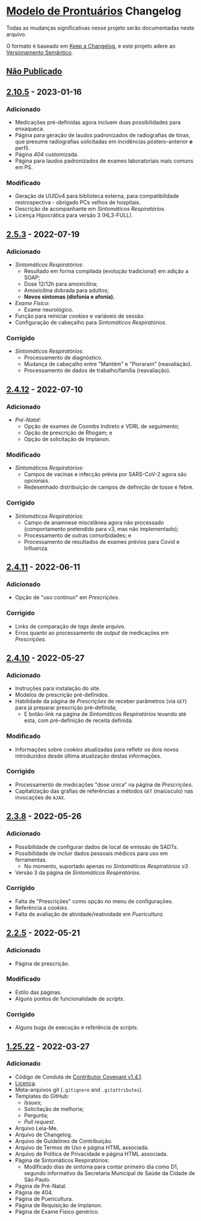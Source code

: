 # [Modelo de Prontuários](https://github.com/Nereare/modelos-pront) Changelog

Todas as mudanças significativas nesse projeto serão documentadas neste arquivo.

O formato é baseado em [Keep a Changelog](https://keepachangelog.com/en/1.0.0/), e este projeto adere ao [Versionamento Semântico](https://semver.org/spec/v2.0.0.html).

## [Não Publicado][Unreleased]

## [2.10.5] - 2023-01-16
### Adicionado
- Medicações pré-definidas agora incluem duas possibilidades para enxaqueca.
- Página para geração de laudos padronizados de radiografias de tórax, que presume radiografias solicitadas em incidências póstero-anterior **e** perfil.
- Página *404* customizada.
- Página para laudos padronizados de exames laboratoriais mais comuns em PS.
### Modificado
- Geração de UUIDv4 para biblioteca externa, para compatibilidade restrospectiva - obrigado PCs velhos de hospitais.
- Descrição de acompanhante em *Sintomáticos Respiratórios*.
- Licença Hipocrática para versão 3 (HL3-FULL).

## [2.5.3] - 2022-07-19
### Adicionado
- *Sintomáticos Respiratórios*:
  - Resultado em forma compilada (evolução tradicional) em adição a SOAP;
  - Dose 12/12h para amoxicilina;
  - Amoxicilina dobrada para adultos;
  - **Novos sintomas (disfonia e afonia).**
- *Exame Físico*:
  - Exame neurológico.
- Função para reiniciar *cookies* e variáveis de sessão.
- Configuração de cabeçalho para *Sintomáticos Respiratórios*.
### Corrigido
- *Sintomáticos Respiratórios*:
  - Processamento de diagnóstico.
  - Mudança de cabeçalho entre "Mantém" e "Pioraram" (reavaliação).
  - Processamento de dados de trabalho/família (reavaliação).

## [2.4.12] - 2022-07-10
### Adicionado
- *Pré-Natal*:
  - Opção de exames de Coombs Indireto e VDRL de seguimento;
  - Opção de prescrição de Rhogam; e
  - Opção de solicitação de Implanon.
### Modificado
- *Sintomáticos Respiratórios*:
  - Campos de vacinas e infecção prévia por SARS-CoV-2 agora são opcionais.
  - Redesenhado distribuição de campos de definição de tosse e febre.
### Corrigido
- *Sintomáticos Respiratórios*:
  - Campo de anamnese miscelânea agora não processado (comportamento pretendido para v3, mas não implementado);
  - Processamento de outras comorbidades; e
  - Processamento de resultados de exames prévios para Covid e Influenza.

## [2.4.11] - 2022-06-11
### Adicionado
- Opção de "uso contínuo" em *Prescrições*.
### Corrigido
- Links de comparação de *tags* deste arquivo.
- Erros quanto ao processamento de *output* de medicações em *Prescrições*.

## [2.4.10] - 2022-05-27
### Adicionado
- Instruções para instalação do site.
- Modelos de prescrição pré-definidos.
- Habilidade da página de *Prescrições* de receber parâmetros (via `GET`) para já preparar prescrição pré-definida;
  - E botão-link na página de *Sintomáticos Respiratórios* levando até esta, com pré-definição de receita definida.
### Modificado
- Informações sobre *cookies* atualizadas para refletir os dois novos introduzidos desde última atualização destas informações.
### Corrigido
- Processamento de medicações "dose única" na página de *Prescrições*.
- Capitalização das grafias de referências a métodos `GET` (maiúsculo) nas invocações de `AJAX`.

## [2.3.8] - 2022-05-26
### Adicionado
- Possibilidade de configurar dados de local de emissão de SADTs.
- Possibilidade de incluir dados pessoais médicos para uso em ferramentas.
  - No momento, suportado apenas no *Sintomáticos Respiratórios v3*.
- Versão 3 da página de *Sintomáticos Respiratórios*.
### Corrigido
- Falta de "Prescrições" como opção no menu de configurações.
- Referência a *cookies*.
- Falta de avaliação de atividade/reatividade em *Puericultura*.

## [2.2.5] - 2022-05-21
### Adicionado
- Página de prescrição.
### Modificado
- Estilo das páginas.
- Alguns pontos de funcionalidade de *scripts*.
### Corrigido
- Alguns bugs de execução e referência de *scripts*.

## [1.25.22] - 2022-03-27
### Adicionado
- Código de Conduta de [Contributor Covenant v1.4.1](https://www.contributor-covenant.org/).
- [Licença](LICENSE.md).
- Meta-arquivos git (`.gitignore` and `.gitattributes`).
- Templates do GitHub:
  - *Issues*;
  - Solicitação de melhoria;
  - Pergunta;
  - *Pull request*.
- Arquivo Leia-Me.
- Arquivo de Changelog.
- Arquivo de Guidelines de Contribuição.
- Arquivo de Termos de Uso e página HTML associada.
- Arquivo de Política de Privacidade e página HTML associada.
- Página de Sintomáticos Respiratórios:
  - Modificado dias de sintoma para contar primeiro dia como D1, segundo informativo da Secretaria Municipal de Saúde da Cidade de São Paulo.
- Página de Pré-Natal.
- Página de 404.
- Página de Puericultura.
- Página de Requisição de Implanon.
- Página de Exame Físico genérico.

[Unreleased]: https://github.com/Nereare/modelos-pront/compare/v2.10.5...HEAD
[2.10.5]: https://github.com/Nereare/modelos-pront/compare/v2.5.3...v2.10.5
[2.5.3]: https://github.com/Nereare/modelos-pront/compare/v2.4.12...v2.5.3
[2.4.12]: https://github.com/Nereare/modelos-pront/compare/v2.4.11...v2.4.12
[2.4.11]: https://github.com/Nereare/modelos-pront/compare/v2.4.10...v2.4.11
[2.4.10]: https://github.com/Nereare/modelos-pront/compare/v2.3.8...v2.4.10
[2.3.8]: https://github.com/Nereare/modelos-pront/compare/v2.2.5...v2.3.8
[2.2.5]: https://github.com/Nereare/modelos-pront/compare/v1.25.22...v2.2.5
[1.25.22]: https://github.com/Nereare/modelos-pront/releases/tag/v1.25.22

